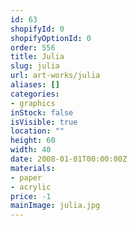 ```yaml
---
id: 63
shopifyId: 0
shopifyOptionId: 0
order: 556
title: Julia
slug: julia
url: art-works/julia
aliases: []
categories:
- graphics
inStock: false
isVisible: true
location: ""
height: 60
width: 40
date: 2008-01-01T00:00:00Z
materials:
- paper
- acrylic
price: -1
mainImage: julia.jpg
---
```

